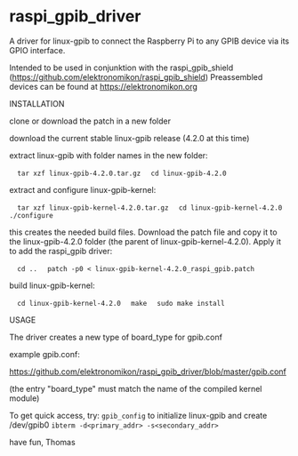 # raspi_gpib_driver
A driver for linux-gpib to connect the Raspberry Pi to any GPIB device via its GPIO interface.

Intended to be used in conjunktion with the raspi_gpib_shield (https://github.com/elektronomikon/raspi_gpib_shield)
Preassembled devices can be found at https://elektronomikon.org

INSTALLATION

clone or download the patch in a new folder

download the current stable linux-gpib release (4.2.0 at this time)

extract linux-gpib with folder names in the new folder:

`  tar xzf linux-gpib-4.2.0.tar.gz`
`  cd linux-gpib-4.2.0`

extract and configure linux-gpib-kernel:

`  tar xzf linux-gpib-kernel-4.2.0.tar.gz`
`  cd linux-gpib-kernel-4.2.0`
`  ./configure`

this creates the needed build files. Download the patch file and copy it to the linux-gpib-4.2.0 folder (the parent of linux-gpib-kernel-4.2.0). Apply it to add the raspi_gpib driver:

`  cd ..`
`  patch -p0 < linux-gpib-kernel-4.2.0_raspi_gpib.patch`

build linux-gpib-kernel:

`  cd linux-gpib-kernel-4.2.0`
`  make`
`  sudo make install`


USAGE

The driver creates a new type of board_type for gpib.conf

example gpib.conf:

https://github.com/elektronomikon/raspi_gpib_driver/blob/master/gpib.conf

(the entry "board_type" must match the name of the compiled kernel module)


To get quick access, try:
`gpib_config` to initialize linux-gpib and create /dev/gpib0
`ibterm -d<primary_addr> -s<secondary_addr>`

have fun,
Thomas
